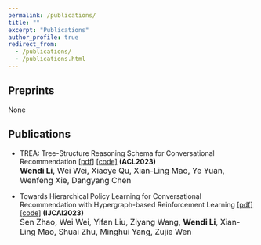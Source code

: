 ```yaml
---
permalink: /publications/
title: ""
excerpt: "Publications"
author_profile: true
redirect_from: 
  - /publications/
  - /publications.html
---
```


## Preprints
None


## Publications

- TREA: Tree-Structure Reasoning Schema for Conversational Recommendation <a href="https://arxiv.org/pdf/2307.10543.pdf">[pdf]</a> <a href="https://github.com/WindyLee0822/TREA">[code]</a>  <b>(ACL2023)</b> <br>
  <font size=3><b>Wendi Li</b>, Wei Wei, Xiaoye Qu, Xian-Ling Mao, Ye Yuan, Wenfeng Xie, Dangyang Chen </font><br>


- Towards Hierarchical Policy Learning for Conversational Recommendation with Hypergraph-based Reinforcement Learning <a href="https://arxiv.org/pdf/2305.02575.pdf">[pdf]</a> <a href="https://github.com/Snnzhao/DAHCR">[code]</a> <b>(IJCAI2023)</b> <br> 
    <font size=3> Sen Zhao, Wei Wei, Yifan Liu, Ziyang Wang, <b>Wendi Li</b>, Xian-Ling Mao, Shuai Zhu, Minghui Yang, Zujie Wen </font><br>
